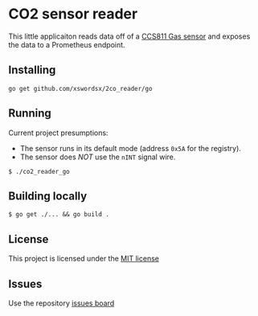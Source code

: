 # CO2 sensor reader

This little applicaiton reads data off of a [CCS811 Gas sensor](https://www.sciosense.com/products/environmental-sensors/ccs811-gas-sensor-solution/) and exposes the data to a Prometheus endpoint.

## Installing

```
go get github.com/xswordsx/2co_reader/go
```

## Running

Current project presumptions:

* The sensor runs in its default mode (address `0x5A` for the registry).
* The sensor does _NOT_ use the `nINT` signal wire.

```
$ ./co2_reader_go
```

## Building locally

```
$ go get ./... && go build .
```

## License

This project is licensed under the [MIT license](https://mit-license.org/)

## Issues

Use the repository [issues board](https://github.com/xswordsx/co2_reader/issues)
